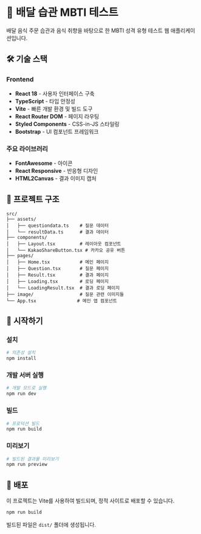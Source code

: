 # 🍕 배달 습관 MBTI 테스트

배달 음식 주문 습관과 음식 취향을 바탕으로 한 MBTI 성격 유형 테스트 웹 애플리케이션입니다.

## 🛠️ 기술 스택

### Frontend
- **React 18** - 사용자 인터페이스 구축
- **TypeScript** - 타입 안정성
- **Vite** - 빠른 개발 환경 및 빌드 도구
- **React Router DOM** - 페이지 라우팅
- **Styled Components** - CSS-in-JS 스타일링
- **Bootstrap** - UI 컴포넌트 프레임워크

### 주요 라이브러리
- **FontAwesome** - 아이콘
- **React Responsive** - 반응형 디자인
- **HTML2Canvas** - 결과 이미지 캡처

## 📁 프로젝트 구조

```
src/
├── assets/
│   ├── questiondata.ts    # 질문 데이터
│   └── resultData.ts      # 결과 데이터
├── components/
│   ├── Layout.tsx         # 레이아웃 컴포넌트
│   └── KakaoShareButton.tsx # 카카오 공유 버튼
├── pages/
│   ├── Home.tsx           # 메인 페이지
│   ├── Question.tsx       # 질문 페이지
│   ├── Result.tsx         # 결과 페이지
│   ├── Loading.tsx        # 로딩 페이지
│   └── LoadingResult.tsx  # 결과 로딩 페이지
├── image/                 # 질문 관련 이미지들
└── App.tsx               # 메인 앱 컴포넌트
```

## 🚀 시작하기

### 설치

```bash
# 의존성 설치
npm install
```

### 개발 서버 실행

```bash
# 개발 모드로 실행
npm run dev
```

### 빌드

```bash
# 프로덕션 빌드
npm run build
```

### 미리보기

```bash
# 빌드된 결과물 미리보기
npm run preview
```

## 📱 배포

이 프로젝트는 Vite를 사용하여 빌드되며, 정적 사이트로 배포할 수 있습니다.

```bash
npm run build
```

빌드된 파일은 `dist/` 폴더에 생성됩니다.